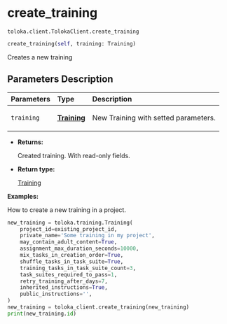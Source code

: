 # create_training
`toloka.client.TolokaClient.create_training`

```python
create_training(self, training: Training)
```

Creates a new training

## Parameters Description

| Parameters | Type | Description |
| :----------| :----| :-----------|
`training`|**[Training](toloka.client.training.Training.md)**|<p>New Training with setted parameters.</p>

* **Returns:**

  Created training. With read-only fields.

* **Return type:**

  [Training](toloka.client.training.Training.md)

**Examples:**

How to create a new training in a project.

```python
new_training = toloka.training.Training(
    project_id=existing_project_id,
    private_name='Some training in my project',
    may_contain_adult_content=True,
    assignment_max_duration_seconds=10000,
    mix_tasks_in_creation_order=True,
    shuffle_tasks_in_task_suite=True,
    training_tasks_in_task_suite_count=3,
    task_suites_required_to_pass=1,
    retry_training_after_days=7,
    inherited_instructions=True,
    public_instructions='',
)
new_training = toloka_client.create_training(new_training)
print(new_training.id)
```
